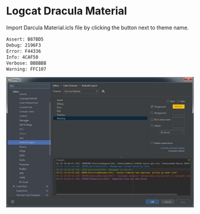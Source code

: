 # Logcat Dracula Material

Import Darcula Material.icls file by clicking the button next to theme name.

```
Assert: B87BD5
Debug: 2196F3
Error: F44336
Info: 4CAF50
Verbose: BBBBBB
Warning: FFC107
```

![Preview](https://raw.githubusercontent.com/SmithWhiteFirst/AndroidStudioLogcatDraculaMaterial/master/Preview.png)
